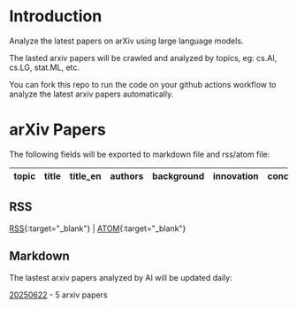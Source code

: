 # Introduction
Analyze the latest papers on arXiv using large language models.

The lasted arxiv papers will be crawled and analyzed by topics, eg: cs.AI, cs.LG, stat.ML, etc.

You can fork this repo to run the code on your github actions workflow to analyze the latest arxiv papers automatically.

# arXiv Papers

The following fields will be exported to markdown file and rss/atom file:

| topic | title | title_en | authors | background | innovation | conclusion |
| ---- | ---- | ---- | ---- | ---- | ---- | ---- |

## RSS

[RSS](https://nituchao.github.io/latest_arxiv_analyze_ai/arxiv_papers_data/rss.xml){:target="_blank"} | [ATOM](https://nituchao.github.io/latest_arxiv_analyze_ai/arxiv_papers_data/atom.xml){:target="_blank"}

## Markdown
The lastest arxiv papers analyzed by AI will be updated daily:


[20250622](arxiv_papers_data/arxiv_papers_20250622_analyzed_Chinese.md) - 5 arxiv papers